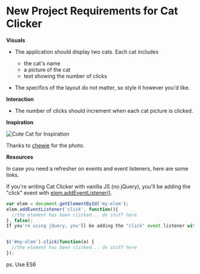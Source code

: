 # New Project Requirements for Cat Clicker
**Visuals**

* The application should display two cats. Each cat includes
  * the cat's name
  * a picture of the cat
  * text showing the number of clicks

* The specifics of the layout do not matter, so style it however you'd like.

**Interaction**

* The number of clicks should increment when each cat picture is clicked.

**Inspiration**

![Cute Cat for Inspiration](https://lh3.ggpht.com/kixazxoJ2ufl3ACj2I85Xsy-Rfog97BM75ZiLaX02KgeYramAEqlEHqPC3rKqdQj4C1VFnXXryadFs1J9A=s0#w=640&h=496)

Thanks to [chewie](https://www.flickr.com/photos/chewie/2290467335) for the photo.

**Resources**

In case you need a refresher on events and event listeners, here are some links.

If you're writing Cat Clicker with vanilla JS (no jQuery), you'll be adding the "click" event with [elem.addEventListener()](https://developer.mozilla.org/en-US/docs/Web/API/EventTarget.addEventListener).

```javascript
var elem = document.getElementById('my-elem');
elem.addEventListener('click', function(){
  //the element has been clicked... do stuff here
}, false);
If you're using jQuery, you'll be adding the "click" event listener with [jQuery.click()](http://api.jquery.com/click/).

```

```javascript

$('#my-elem').click(function(e) {
  //the element has been clicked... do stuff here
});

```

ps. Use ES6
